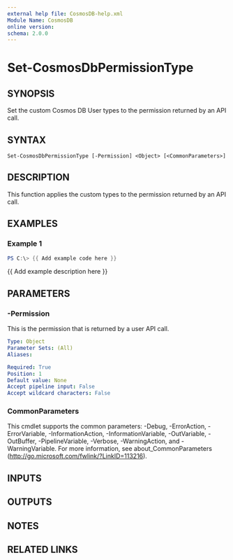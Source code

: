 ```yaml
---
external help file: CosmosDB-help.xml
Module Name: CosmosDB
online version:
schema: 2.0.0
---
```


# Set-CosmosDbPermissionType

## SYNOPSIS
Set the custom Cosmos DB User types to the permission
returned by an API call.

## SYNTAX

```
Set-CosmosDbPermissionType [-Permission] <Object> [<CommonParameters>]
```

## DESCRIPTION
This function applies the custom types to the permission returned
by an API call.

## EXAMPLES

### Example 1
```powershell
PS C:\> {{ Add example code here }}
```

{{ Add example description here }}

## PARAMETERS

### -Permission
This is the permission that is returned by a user API call.

```yaml
Type: Object
Parameter Sets: (All)
Aliases:

Required: True
Position: 1
Default value: None
Accept pipeline input: False
Accept wildcard characters: False
```

### CommonParameters
This cmdlet supports the common parameters: -Debug, -ErrorAction, -ErrorVariable, -InformationAction, -InformationVariable, -OutVariable, -OutBuffer, -PipelineVariable, -Verbose, -WarningAction, and -WarningVariable. For more information, see about_CommonParameters (http://go.microsoft.com/fwlink/?LinkID=113216).

## INPUTS

## OUTPUTS

## NOTES

## RELATED LINKS
